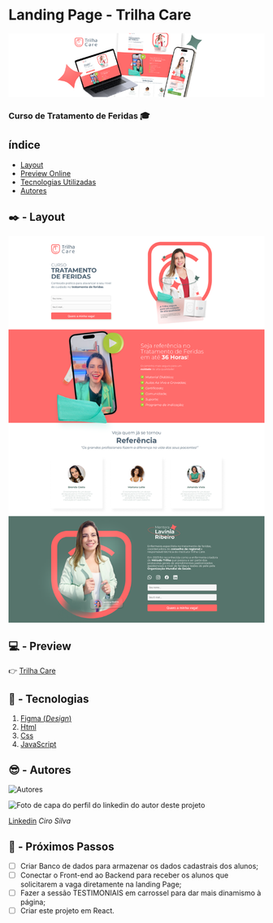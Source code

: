 # Landing Page - Trilha Care

![TrilhaCare](./assets/img/trilha-cover.png)

### Curso de Tratamento de Feridas 🎓

## índice
- <a href="#layout">Layout</a>
- <a href="#preview">Preview Online</a>
- <a href="#tecnologias">Tecnologias Utilizadas</a>
- <a href="#autores">Autores</a>

## ✒️ - Layout
![TrilhaCare-LandingPage-Desing](./assets/img/landingpg.png)

##  💻  - Preview
👉 [Trilha Care](https://www.google.com.br/)
##  🔧  - Tecnologias
1. [Figma (<i>Design</i>)](https://www.figma.com/)
2. [Html](https://developer.mozilla.org/pt-BR/docs/Web/HTML)
3. [Css](https://developer.mozilla.org/pt-BR/docs/Web/CSS)
3. [JavaScript](https://developer.mozilla.org/pt-BR/docs/Web/JavaScript)
##  😎  - Autores
![Autores](https://media.licdn.com/dms/image/D4D16AQEOhfoYc4lcag/profile-displaybackgroundimage-shrink_350_1400/0/1697729915478?e=1715212800&v=beta&t=6ix6M6hfdY4tGGPgGGXyia--qnGxkul17LxpCqCdeTY)

<img style="width:200px" src="https://media.licdn.com/dms/image/D4D16AQEOhfoYc4lcag/profile-displaybackgroundimage-shrink_350_1400/0/1697729915478?e=1715212800&v=beta&t=6ix6M6hfdY4tGGPgGGXyia--qnGxkul17LxpCqCdeTY" alt="Foto de capa do perfil do linkedin do autor deste projeto"/>


[Linkedin](https://www.linkedin.com/in/ciro2023/)
<i>Ciro Silva</i>

##  🎯  - Próximos Passos
- [ ] Criar Banco de dados para armazenar os dados cadastrais dos alunos;
- [ ] Conectar o Front-end ao Backend para receber os alunos que solicitarem a vaga diretamente na landing Page;
- [ ] Fazer a sessão TESTIMONIAIS em carrossel para dar mais dinamismo à página;
- [ ] Criar este projeto em React.
